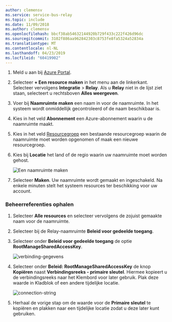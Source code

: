 ```yaml
---
author: clemensv
ms.service: service-bus-relay
ms.topic: include
ms.date: 11/09/2018
ms.author: clemensv
ms.openlocfilehash: bbcf38ab54632144920b729f433c222f426d96dc
ms.sourcegitcommit: 3102f886aa962842303c8753fe8fa5324a52834a
ms.translationtype: MT
ms.contentlocale: nl-NL
ms.lasthandoff: 04/23/2019
ms.locfileid: "60419902"
---
```

1. Meld u aan bij [Azure Portal][Azure portal].
2. Selecteer **+ Een resource maken** in het menu aan de linkerkant. Selecteer vervolgens **Integratie** > **Relay**. Als u **Relay** niet in de lijst ziet staan, selecteert u rechtsboven **Alles weergeven**. 
3. Voer bij **Naamruimte maken** een naam in voor de naamruimte. In het systeem wordt onmiddellijk gecontroleerd of de naam beschikbaar is.
4. Kies in het veld **Abonnement** een Azure-abonnement waarin u de naamruimte maakt.
5. Kies in het veld [Resourcegroep](../articles/azure-resource-manager/manage-resource-groups-portal.md) een bestaande resourcegroep waarin de naamruimte moet worden opgenomen of maak een nieuwe resourcegroep.  
6. Kies bij **Locatie** het land of de regio waarin uw naamruimte moet worden gehost.
   
    ![Een naamruimte maken][create-namespace]
7. Selecteer **Maken**. Uw naamruimte wordt gemaakt en ingeschakeld. Na enkele minuten stelt het systeem resources ter beschikking voor uw account.

### <a name="get-management-credentials"></a>Beheerreferenties ophalen

1. Selecteer **Alle resources** en selecteer vervolgens de zojuist gemaakte naam voor de naamruimte.
2. Selecteer bij de Relay-naamruimte **Beleid voor gedeelde toegang**.  
3. Selecteer onder **Beleid voor gedeelde toegang** de optie **RootManageSharedAccessKey**.
   
    ![verbinding-gegevens][connection-info]
4. Selecteer onder **Beleid: RootManageSharedAccessKey** de knop **Kopiëren** naast **Verbindingsreeks - primaire sleutel**. Hiermee kopieert u de verbindingsreeks naar het Klembord voor later gebruik. Plak deze waarde in Kladblok of een andere tijdelijke locatie.
   
    ![connection-string][connection-string]

5. Herhaal de vorige stap om de waarde voor de **Primaire sleutel** te kopiëren en plakken naar een tijdelijke locatie zodat u deze later kunt gebruiken.  

<!--Image references-->

[create-namespace]: ./media/relay-create-namespace-portal/create-namespace.png
[connection-info]: ./media/relay-create-namespace-portal/connection-info.png
[connection-string]: ./media/relay-create-namespace-portal/connection-string.png
[Azure portal]: https://portal.azure.com

